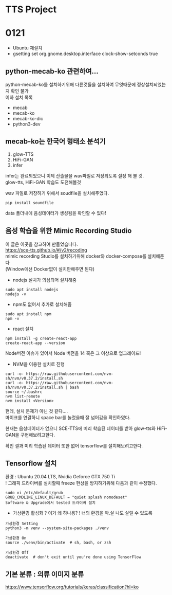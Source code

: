 # TTS Project

# 0121
+ Ubuntu 재설치
+ gsetting set org.gnome.desktop.interface clock-show-setconds true   


## python-mecab-ko 관련하여...
python-mecab-ko를 설치하기위해 다른것들을 설치하여 무엇때문에 정상설치되었는지 확인 불가   
이하 설치 목록   
* mecab
* mecab-ko
* mecab-ko-dic
* python3-dev
## mecab-ko는 한국어 형태소 분석기

1. glow-TTS
2. HiFi-GAN
3. infer

infer는 완료되었으니 이제 산출물을 wav파일로 저장되도록 설정 해 볼 것.   
glow-tts, HiFi-GAN 학습도 도전해볼것   

wav 파일로 저장하기 위해서 soudfile을 설치해주었다.   
```
pip install soundfile
```
data 폴더내에 음성데이터가 생성됨을 확인할 수 있다!   

## 음성 학습을 위한 Mimic Recording Studio
이 글은 이곳을 참고하여 만들었습니다.   
https://sce-tts.github.io/#/v2/recoding   
mimic recording Studio를 설치하기위해 docker와 docker-compose를 설치해준다   
(Window에선 Docker없이 설치만해주면 된다)   

* nodejs 설치가 의심되어 설치해줌
```
sudo apt install nodejs
nodejs -v
```
+ npm도 없어서 추가로 설치해줌
```
sudo apt install npm
npm -v
```
* react 설치
```
npm install -g create-react-app
create-react-app --version
```
Node버전 이슈가 있어서 Node 버전을 14 혹은 그 이상으로 업그레이드!   
* NVM을 이용한 설치로 진행
```
curl -o- https://raw.githubusercontent.com/nvm-sh/nvm/v0.37.2/install.sh
curl -o- https://raw.githubusercontent.com/nvm-sh/nvm/v0.37.2/install.sh | bash 
source ~/.bashrc
nvm list-remote
nvm install <Version>
```

헌데, 설치 문제가 아닌 것 같다....   
마이크를 연결하니 space bar를 눌렀을때 잘 넘어감을 확인하였다.   
   
   
현재는 음성데이터가 없으니 SCE-TTS에 미리 학습된 데이터를 받아 glow-tts와 HiFi-GAN을 구현해보려고한다.   

확인 결과 미리 학습된 데이터 또한 없어 tensorflow를 설치해보려고한다.

## Tensorflow 설치
환경 : Ubuntu 20.04 LTS, Nvidia Geforce GTX 750 Ti   
! 그래픽 드라이버를 설치할때 freeze 현상을 방지하기위해 다음과 같이 수정했다.   
```
sudo vi /etc/default/grub
GRUB_CMDLINE_LINUX_DEFAULT = "quiet splash nomodeset"
Software & Upgrade에서 tested 드라이버 설치
```

* 가상환경 활성화
? 이거 왜 하나용?
! 너의 환경을 박.살 나도 살릴 수 있도록
```
가상환경 Setting
python3 -m venv --system-site-packages ./venv

가상환경 On
source ./venv/bin/activate  # sh, bash, or zsh

가상환경 Off
deactivate  # don't exit until you're done using TensorFlow
```

## 기본 분류 : 의류 이미지 분류
https://www.tensorflow.org/tutorials/keras/classification?hl=ko
